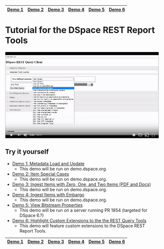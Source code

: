 [Demo 1](demo1/README.md) | [Demo 2](demo2/README.md) | [Demo 3](demo3/README.md) | [Demo 4](demo4/README.md) | [Demo 5](demo5/README.md) | [Demo 6](demo6/README.md)
------------------------- | ------------------------- | ------------------------- | ------------------------- | ------------------------- | ------------------------- 

# Tutorial for the DSpace REST Report Tools

[![Tools Still Image](restOverview.png)](https://www.youtube.com/watch?v=K2gGHYUZI40)

## Try it yourself

- [Demo 1: Metadata Load and Update](demo1)
  - This demo will be run on demo.dspace.org.
- [Demo 2: Item Special Cases](demo2) 
  - This demo will be run on demo.dspace.org.
- [Demo 3: Ingest Items with Zero, One, and Two Items (PDF and Docs)](demo3)
  - This demo will be run on demo.dspace.org.
- [Demo 4: Ingest Items with Embargo](demo4)
  - This demo will be run on demo.dspace.org.
- [Demo 5: View Bitstream Properties](demo5)
  - This demo will be run on a server running PR 1854 (targeted for DSpace 6.?)
- [Demo 6: Highlight Custom Extensions to the the REST Query Tools](demo6) 
  - This demo will feature custom extensions to the DSpace REST Report Tools.

[Demo 1](demo1/README.md) | [Demo 2](demo2/README.md) | [Demo 3](demo3/README.md) | [Demo 4](demo4/README.md) | [Demo 5](demo5/README.md) | [Demo 6](demo6/README.md)
------------------------- | ------------------------- | ------------------------- | ------------------------- | ------------------------- | ------------------------- 
